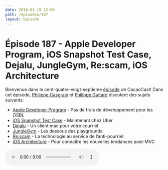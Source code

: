 ```yaml
---
date: 2018-01-19 12:00
path: /episodes/187
layout: Episode
---
```

# Épisode 187 -  Apple Developer Program, iOS Snapshot Test Case, Dejalu, JungleGym, Re:scam, iOS Architecture
<p>Bienvenue dans le cent-quatre-vingt-septième <a href="https://cacaocast.com/media/cacaocast_187.mp3" title="CacaoCast Episode 187">épisode</a> de CacaoCast! Dans cet épisode, <a href="http://www.twitter.com/philippec" title="Philippe Casgrain sur Twitter">Philippe Casgrain</a> et <a href="http://www.twitter.com/philippeguitard" title="Philippe Guitard sur Twitter">Philippe Guitard</a> discutent des sujets suivants:</p>
<ul><li><a href="https://developer.apple.com/news/?id=01032018a" title="Apple Developer Program">Apple Developer Program</a> - Pas de frais de développement pour les OSBL </li>
<li><a href="https://github.com/uber/ios-snapshot-test-case" title="iOS Snapshot Test Case">iOS Snapshot Test Case</a> - Maintenant chez Uber</li>
<li><a href="https://github.com/dinhviethoa/dejalu" title="Dejalu">Dejalu</a> - Un client mac pour votre courriel</li>
<li><a href="https://github.com/interstateone/JungleGym" title="JungleGym">JungleGym</a> - Les dessous des playgrounds</li>
<li><a href="https://boingboing.net/2017/11/08/somebody-wrote-an-email-bot-to.html" title="Re:scam">Re:scam</a> - La technologie au service de l’anti-pourriel</li>
<li><a href="http://iosarchitecture.top" title="iOS Architecture">iOS Architecture</a> - Pour connaître les nouvelles tendances post-MVC</li>
</ul>
<p><audio controls><source src="https://cacaocast.com/media/cacaocast_187.mp3" type="audio/mpeg"><source src="https://cacaocast.com/media/cacaocast_187.mp3" type="audio/mp4">Votre navigateur ne supporte pas l'élément audio / Your browser does not support the audio element.</audio></p>
